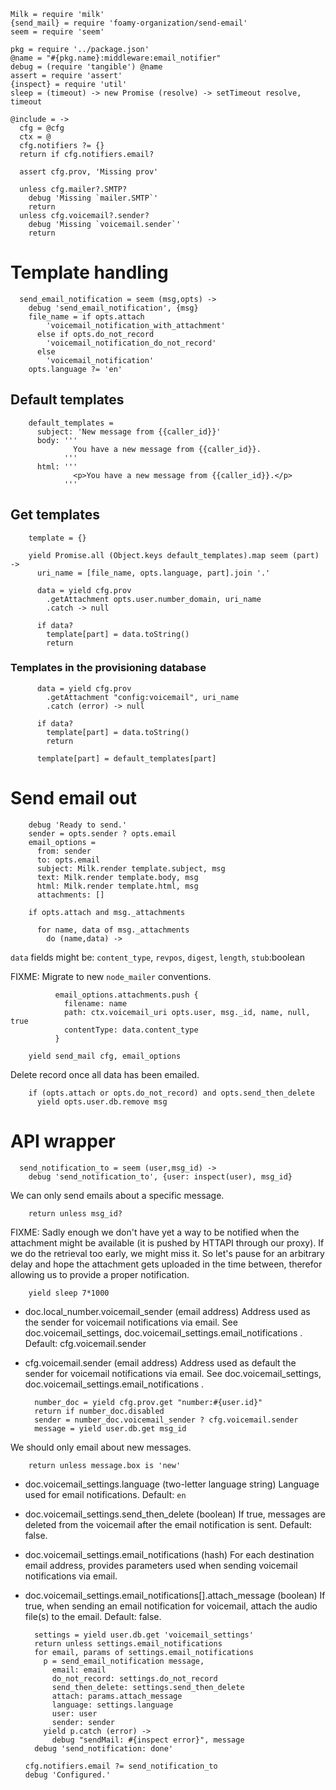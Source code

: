     Milk = require 'milk'
    {send_mail} = require 'foamy-organization/send-email'
    seem = require 'seem'

    pkg = require '../package.json'
    @name = "#{pkg.name}:middleware:email_notifier"
    debug = (require 'tangible') @name
    assert = require 'assert'
    {inspect} = require 'util'
    sleep = (timeout) -> new Promise (resolve) -> setTimeout resolve, timeout

    @include = ->
      cfg = @cfg
      ctx = @
      cfg.notifiers ?= {}
      return if cfg.notifiers.email?

      assert cfg.prov, 'Missing prov'

      unless cfg.mailer?.SMTP?
        debug 'Missing `mailer.SMTP`'
        return
      unless cfg.voicemail?.sender?
        debug 'Missing `voicemail.sender`'
        return

Template handling
=================

      send_email_notification = seem (msg,opts) ->
        debug 'send_email_notification', {msg}
        file_name = if opts.attach
            'voicemail_notification_with_attachment'
          else if opts.do_not_record
            'voicemail_notification_do_not_record'
          else
            'voicemail_notification'
        opts.language ?= 'en'

Default templates
-----------------

        default_templates =
          subject: 'New message from {{caller_id}}'
          body: '''
                  You have a new message from {{caller_id}}.
                '''
          html: '''
                  <p>You have a new message from {{caller_id}}.</p>
                '''

Get templates
-------------

        template = {}

        yield Promise.all (Object.keys default_templates).map seem (part) ->
          uri_name = [file_name, opts.language, part].join '.'

          data = yield cfg.prov
            .getAttachment opts.user.number_domain, uri_name
            .catch -> null

          if data?
            template[part] = data.toString()
            return

### Templates in the provisioning database

          data = yield cfg.prov
            .getAttachment "config:voicemail", uri_name
            .catch (error) -> null

          if data?
            template[part] = data.toString()
            return

          template[part] = default_templates[part]

Send email out
==============

        debug 'Ready to send.'
        sender = opts.sender ? opts.email
        email_options =
          from: sender
          to: opts.email
          subject: Milk.render template.subject, msg
          text: Milk.render template.body, msg
          html: Milk.render template.html, msg
          attachments: []

        if opts.attach and msg._attachments

          for name, data of msg._attachments
            do (name,data) ->

`data` fields might be: `content_type`, `revpos`, `digest`, `length`, `stub`:boolean

FIXME: Migrate to new `node_mailer` conventions.

              email_options.attachments.push {
                filename: name
                path: ctx.voicemail_uri opts.user, msg._id, name, null, true
                contentType: data.content_type
              }

        yield send_mail cfg, email_options

Delete record once all data has been emailed.

        if (opts.attach or opts.do_not_record) and opts.send_then_delete
          yield opts.user.db.remove msg

API wrapper
===========

      send_notification_to = seem (user,msg_id) ->
        debug 'send_notification_to', {user: inspect(user), msg_id}

We can only send emails about a specific message.

        return unless msg_id?

FIXME: Sadly enough we don't have yet a way to be notified when the attachment might be available (it is pushed by HTTAPI through our proxy). If we do the retrieval too early, we might miss it. So let's pause for an arbitrary delay and hope the attachment gets uploaded in the time between, therefor allowing us to provide a proper notification.

        yield sleep 7*1000

* doc.local_number.voicemail_sender (email address) Address used as the sender for voicemail notifications via email. See doc.voicemail_settings, doc.voicemail_settings.email_notifications . Default: cfg.voicemail.sender
* cfg.voicemail.sender (email address) Address used as default the sender for voicemail notifications via email. See doc.voicemail_settings, doc.voicemail_settings.email_notifications .

        number_doc = yield cfg.prov.get "number:#{user.id}"
        return if number_doc.disabled
        sender = number_doc.voicemail_sender ? cfg.voicemail.sender
        message = yield user.db.get msg_id

We should only email about new messages.

        return unless message.box is 'new'

* doc.voicemail_settings.language (two-letter language string) Language used for email notifications. Default: `en`
* doc.voicemail_settings.send_then_delete (boolean) If true, messages are deleted from the voicemail after the email notification is sent. Default: false.
* doc.voicemail_settings.email_notifications (hash) For each destination email address, provides parameters used when sending voicemail notifications via email.
* doc.voicemail_settings.email_notifications[].attach_message (boolean) If true, when sending an email notification for voicemail, attach the audio file(s) to the email. Default: false.

        settings = yield user.db.get 'voicemail_settings'
        return unless settings.email_notifications
        for email, params of settings.email_notifications
          p = send_email_notification message,
            email: email
            do_not_record: settings.do_not_record
            send_then_delete: settings.send_then_delete
            attach: params.attach_message
            language: settings.language
            user: user
            sender: sender
          yield p.catch (error) ->
            debug "sendMail: #{inspect error}", message
        debug 'send_notification: done'

      cfg.notifiers.email ?= send_notification_to
      debug 'Configured.'
